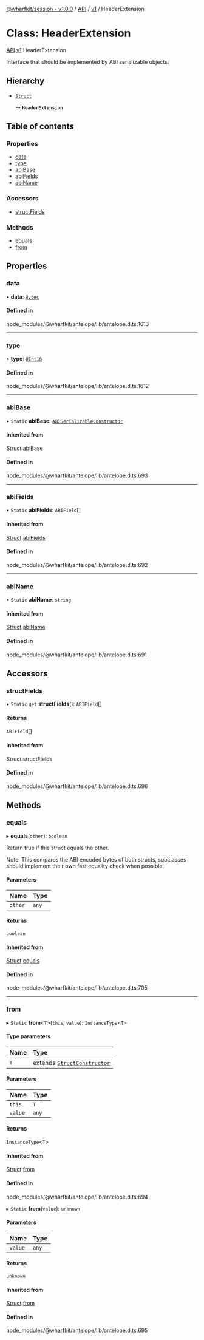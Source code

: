 [@wharfkit/session - v1.0.0](/docs/testREADME.md) / [API](/docs/testmodules/API.md) / [v1](/docs/testmodules/API.v1.md) / HeaderExtension

# Class: HeaderExtension

[API](/docs/testmodules/API.md).[v1](/docs/testmodules/API.v1.md).HeaderExtension

Interface that should be implemented by ABI serializable objects.

## Hierarchy

- [`Struct`](/docs/testclasses/Struct-1.md)

  ↳ **`HeaderExtension`**

## Table of contents

### Properties

- [data](/docs/testclasses/API.v1.HeaderExtension.md#data)
- [type](/docs/testclasses/API.v1.HeaderExtension.md#type)
- [abiBase](/docs/testclasses/API.v1.HeaderExtension.md#abibase)
- [abiFields](/docs/testclasses/API.v1.HeaderExtension.md#abifields)
- [abiName](/docs/testclasses/API.v1.HeaderExtension.md#abiname)

### Accessors

- [structFields](/docs/testclasses/API.v1.HeaderExtension.md#structfields)

### Methods

- [equals](/docs/testclasses/API.v1.HeaderExtension.md#equals)
- [from](/docs/testclasses/API.v1.HeaderExtension.md#from)

## Properties

### data

• **data**: [`Bytes`](/docs/testclasses/Bytes.md)

#### Defined in

node_modules/@wharfkit/antelope/lib/antelope.d.ts:1613

___

### type

• **type**: [`UInt16`](/docs/testclasses/UInt16.md)

#### Defined in

node_modules/@wharfkit/antelope/lib/antelope.d.ts:1612

___

### abiBase

▪ `Static` **abiBase**: [`ABISerializableConstructor`](/docs/testinterfaces/ABISerializableConstructor.md)

#### Inherited from

[Struct](/docs/testclasses/Struct-1.md).[abiBase](/docs/testclasses/Struct-1.md#abibase)

#### Defined in

node_modules/@wharfkit/antelope/lib/antelope.d.ts:693

___

### abiFields

▪ `Static` **abiFields**: `ABIField`[]

#### Inherited from

[Struct](/docs/testclasses/Struct-1.md).[abiFields](/docs/testclasses/Struct-1.md#abifields)

#### Defined in

node_modules/@wharfkit/antelope/lib/antelope.d.ts:692

___

### abiName

▪ `Static` **abiName**: `string`

#### Inherited from

[Struct](/docs/testclasses/Struct-1.md).[abiName](/docs/testclasses/Struct-1.md#abiname)

#### Defined in

node_modules/@wharfkit/antelope/lib/antelope.d.ts:691

## Accessors

### structFields

• `Static` `get` **structFields**(): `ABIField`[]

#### Returns

`ABIField`[]

#### Inherited from

Struct.structFields

#### Defined in

node_modules/@wharfkit/antelope/lib/antelope.d.ts:696

## Methods

### equals

▸ **equals**(`other`): `boolean`

Return true if this struct equals the other.

Note: This compares the ABI encoded bytes of both structs, subclasses
      should implement their own fast equality check when possible.

#### Parameters

| Name | Type |
| :------ | :------ |
| `other` | `any` |

#### Returns

`boolean`

#### Inherited from

[Struct](/docs/testclasses/Struct-1.md).[equals](/docs/testclasses/Struct-1.md#equals)

#### Defined in

node_modules/@wharfkit/antelope/lib/antelope.d.ts:705

___

### from

▸ `Static` **from**<`T`\>(`this`, `value`): `InstanceType`<`T`\>

#### Type parameters

| Name | Type |
| :------ | :------ |
| `T` | extends [`StructConstructor`](/docs/testinterfaces/StructConstructor.md) |

#### Parameters

| Name | Type |
| :------ | :------ |
| `this` | `T` |
| `value` | `any` |

#### Returns

`InstanceType`<`T`\>

#### Inherited from

[Struct](/docs/testclasses/Struct-1.md).[from](/docs/testclasses/Struct-1.md#from)

#### Defined in

node_modules/@wharfkit/antelope/lib/antelope.d.ts:694

▸ `Static` **from**(`value`): `unknown`

#### Parameters

| Name | Type |
| :------ | :------ |
| `value` | `any` |

#### Returns

`unknown`

#### Inherited from

[Struct](/docs/testclasses/Struct-1.md).[from](/docs/testclasses/Struct-1.md#from)

#### Defined in

node_modules/@wharfkit/antelope/lib/antelope.d.ts:695
